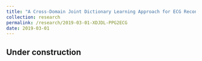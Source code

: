 ```yaml
---
title: "A Cross-Domain Joint Dictionary Learning Approach for ECG Reconstruction from PPG"
collection: research
permalink: /research/2019-03-01-XDJDL-PPG2ECG
date: 2019-03-01
---
```

## Under construction
<!--Please see the [[Youtube video]](https://youtu.be/YXkSaaSuyq0) for the motivation of our work.
For further technical explanation of the framework and results, please find the following [[Youtube video]](https://youtu.be/3K5BkITTU-c).
For further technical details, please find our paper when available.-->
